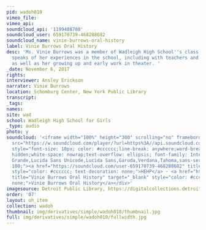 ```yaml
---
pid: wadoh010
vimeo_file:
vimeo_api:
soundcloud_api: '1199488708'
soundcloud_user: 659170739-468288682
soundcloud_name: vinie-burrows-oral-history
label: Vinie Burrows Oral History
desc: 'Ms. Vinie Burrows was a member of Wadleigh High School''s class of 1941. She
  speaks of her experiences in the school, including with teachers and fellow students,
  as well as her growing up and early work in theater. '
_date: November 6, 2017
rights:
interviewer: Ansley Erickson
narrator: Vinie Burrows
location: Schomburg Center, New York Public Library
transcript:
_tags:
names:
site: wad
school: Wadleigh High School for Girls
_type: audio
photo: y
soundcloud: '<iframe width="100%" height="300" scrolling="no" frameborder="no" allow="autoplay"
  src="https://w.soundcloud.com/player/?url=https%3A//api.soundcloud.com/tracks/1199488708&color=%23ff5500&auto_play=false&hide_related=false&show_comments=true&show_user=true&show_reposts=false&show_teaser=true&visual=true"></iframe><div
  style="font-size: 10px; color: #cccccc;line-break: anywhere;word-break: normal;overflow:
  hidden;white-space: nowrap;text-overflow: ellipsis; font-family: Interstate,Lucida
  Grande,Lucida Sans Unicode,Lucida Sans,Garuda,Verdana,Tahoma,sans-serif;font-weight:
  100;"><a href="https://soundcloud.com/user-659170739-468288682" title="HEHP" target="_blank"
  style="color: #cccccc; text-decoration: none;">HEHP</a> · <a href="https://soundcloud.com/user-659170739-468288682/vinie-burrows-oral-history"
  title="Vinie Burrows Oral History" target="_blank" style="color: #cccccc; text-decoration:
  none;">Vinie Burrows Oral History</a></div>'
imagesource: Detroit Public Library, https://digitalcollections.detroitpubliclibrary.org/islandora/object/islandora%3A196960
order: '07'
layout: oh_item
collection: wadoh
thumbnail: img/derivatives/simple/wadoh010/thumbnail.jpg
full: img/derivatives/simple/wadoh010/fullwidth.jpg
---
```

